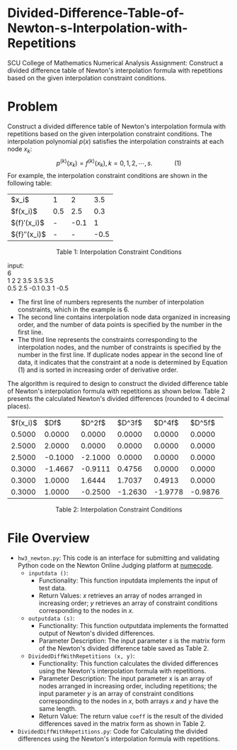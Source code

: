 # Divided-Difference-Table-of-Newton-s-Interpolation-with-Repetitions
SCU College of Mathematics Numerical Analysis Assignment: Construct a divided difference table of Newton's interpolation formula with repetitions based on the given interpolation constraint conditions.

# Problem
Construct a divided difference table of Newton's interpolation formula with repetitions based on the given interpolation constraint conditions. The interpolation polynomial $p(x)$ satisfies the interpolation constraints at each node $x_k$:
$$p^{(k)}(x_k)=f^{(k)}(x_k),k=0,1,2,\cdots,s.\quad \quad \quad(1)$$
For example, the interpolation constraint conditions are shown in the following table:
<table align="center">
    <tr>
        <td>$x_i$</td>
        <td>1</td>
        <td>2</td>
        <td>3.5</td>
    </tr>
    <tr>
        <td>$f(x_i)$</td>
        <td>0.5</td>
        <td>2.5</td>
        <td>0.3</td>
    </tr>
    <tr>
        <td>${f}′(x_i)$</td>
        <td>-</td>
        <td>-0.1</td>
        <td>1</td>
    </tr>
    <tr>
        <td>${f}′′(x_i)$</td>
        <td>-</td>
        <td>-</td>
        <td>-0.5</td>
    </tr>
</table>

<p align="center">
    Table 1: Interpolation Constraint Conditions
</p>

input:  
6  
1 2 2 3.5 3.5 3.5  
0.5 2.5 -0.1 0.3 1 -0.5  

* The first line of numbers represents the number of interpolation constraints, which in the example is 6.
* The second line contains interpolation node data organized in increasing order, and the number of data points is specified by the number in the first line.
* The third line represents the constraints corresponding to the interpolation nodes, and the number of constraints is specified by the number in the first line. If duplicate nodes appear in the second line of data, it indicates that the constraint at a node is determined by Equation $(1)$ and is sorted in increasing order of derivative order.

The algorithm is required to design to construct the divided difference table of Newton's interpolation formula with repetitions as shown below. Table 2 presents the calculated Newton's divided differences (rounded to 4 decimal places).

<table align="center">
    <tr>
        <td>$f(x_i)$</td>
        <td>$Df$</td>
        <td>$D^2f$</td>
        <td>$D^3f$</td>
        <td>$D^4f$</td>
        <td>$D^5f$</td>
    </tr>
    <tr>
        <td>0.5000</td>
        <td>0.0000</td>
        <td>0.0000</td>
        <td>0.0000</td>
        <td>0.0000</td>
        <td>0.0000</td>
    </tr>
    <tr>
        <td>2.5000</td>
        <td>2.0000</td>
        <td>0.0000</td>
        <td>0.0000</td>
        <td>0.0000</td>
        <td>0.0000</td>
    </tr>
    <tr>
        <td>2.5000</td>
        <td>-0.1000</td>
        <td>-2.1000</td>
        <td>0.0000</td>
        <td>0.0000</td>
        <td>0.0000</td>
    </tr>
    <tr>
        <td>0.3000</td>
        <td>-1.4667</td>
        <td>-0.9111</td>
        <td>0.4756</td>
        <td>0.0000</td>
        <td>0.0000</td>
    </tr>
    <tr>
        <td>0.3000</td>
        <td>1.0000</td>
        <td>1.6444</td>
        <td>1.7037</td>
        <td>0.4913</td>
        <td>0.0000</td>
    </tr>
    <tr>
        <td>0.3000</td>
        <td>1.0000</td>
        <td>-0.2500</td>
        <td>-1.2630</td>
        <td>-1.9778</td>
        <td>-0.9876</td>
    </tr>
</table>

<p align="center">
    Table 2: Interpolation Constraint Conditions
</p>

# File Overview
* `hw3_newton.py`: This code is an interface for submitting and validating Python code on the Newton Online Judging platform at [numecode](http://moodle.numecode.com/).
  * `inputdata ()`:
    * Functionality: This function inputdata implements the input of test data.
    * Return Values: $x$ retrieves an array of nodes arranged in increasing order; $y$ retrieves an array of constraint conditions corresponding to the nodes in $x$.
  * `outputdata (s)`:
    * Functionality: This function outputdata implements the formatted output of Newton's divided differences.
    * Parameter Description: The input parameter $s$ is the matrix form of the Newton's divided difference table saved as Table 2.
  * `DividedDiffWithRepetitions (x, y)`:
    * Functionality: This function calculates the divided differences using the Newton's interpolation formula with repetitions.
    * Parameter Description: The input parameter x is an array of nodes arranged in increasing order, including repetitions; the input parameter $y$ is an array of constraint conditions corresponding to the nodes in $x$, both arrays $x$ and $y$ have the same length.
    * Return Value: The return value `coeff` is the result of the divided differences saved in the matrix form as shown in Table 2.
* `DividedDiffWithRepetitions.py`: Code for Calculating the divided differences using the Newton's interpolation formula with repetitions.
